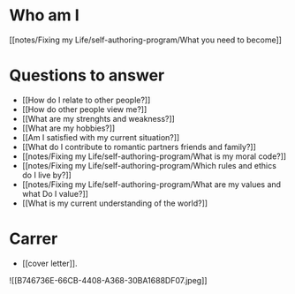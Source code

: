 # Who am I

[[notes/Fixing my Life/self-authoring-program/What you need to become]]

# Questions to answer
* [[How do I relate to other people?]]
* [[How do other people view me?]]
* [[What are my strenghts and weakness?]]
* [[What are my hobbies?]]
* [[Am I satisfied with my current situation?]]
* [[What do I contribute to romantic partners friends and family?]]
* [[notes/Fixing my Life/self-authoring-program/What is my moral code?]]
* [[notes/Fixing my Life/self-authoring-program/Which rules and ethics do I live by?]]
* [[notes/Fixing my Life/self-authoring-program/What are my values and what Do I value?]]
* [[What is my current understanding of the world?]]

# Carrer
* [[cover letter]].



![[B746736E-66CB-4408-A368-30BA1688DF07.jpeg]]
